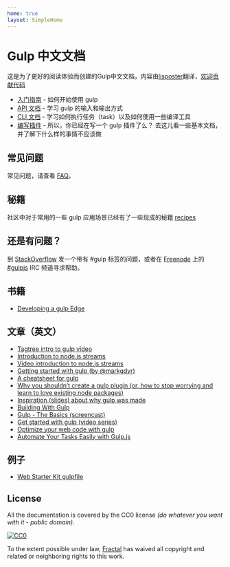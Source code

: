 ```yaml
---
home: true
layout: SimpleHome
---
```


# Gulp 中文文档 <Badge text="v3.9.1" vertical="middle" />

这是为了更好的阅读体验而创建的Gulp中文文档，内容由[lisposter](https://github.com/lisposter/gulp-docs-zh-cn)翻译，[欢迎贡献代码](https://github.com/bipedd/gulp-docs)

- [入门指南](getting-started.md) - 如何开始使用 gulp
- [API 文档](API.md) - 学习 gulp 的输入和输出方式
- [CLI 文档](CLI.md) - 学习如何执行任务（task）以及如何使用一些编译工具
- [编写插件](writing-a-plugin/README.md) - 所以，你已经在写一个 gulp 插件了么？ 去这儿看一些基本文档，并了解下什么样的事情不应该做

## 常见问题

常见问题，请查看 [FAQ](FAQ.md)。

## 秘籍

社区中对于常用的一些 gulp 应用场景已经有了一些现成的秘籍 [recipes](recipes/)

## 还是有问题？

到 [StackOverflow](http://stackoverflow.com/questions/tagged/gulp) 发一个带有 #gulp 标签的问题，或者在 [Freenode](http://freenode.net/) 上的 [#gulpjs](http://webchat.freenode.net/?channels=gulpjs) IRC 频道寻求帮助。

## 书籍

- [Developing a gulp Edge](http://shop.oreilly.com/product/9781939902146.do)

## 文章（英文）

- [Tagtree intro to gulp video](http://tagtree.io/gulp)
- [Introduction to node.js streams](https://github.com/substack/stream-handbook)
- [Video introduction to node.js streams](http://www.youtube.com/watch?v=QgEuZ52OZtU)
- [Getting started with gulp (by @markgdyr)](http://markgoodyear.com/2014/01/getting-started-with-gulp/)
- [A cheatsheet for gulp](https://github.com/osscafe/gulp-cheatsheet)
- [Why you shouldn’t create a gulp plugin (or, how to stop worrying and learn to love existing node packages)](http://blog.overzealous.com/post/74121048393/why-you-shouldnt-create-a-gulp-plugin-or-how-to-stop)
- [Inspiration (slides) about why gulp was made](http://slid.es/contra/gulp)
- [Building With Gulp](http://www.smashingmagazine.com/2014/06/11/building-with-gulp/)
- [Gulp - The Basics (screencast)](https://www.youtube.com/watch?v=dwSLFai8ovQ)
- [Get started with gulp (video series)](http://www.youtube.com/playlist?list=PLRk95HPmOM6PN-G1xyKj9q6ap_dc9Yckm)
- [Optimize your web code with gulp](http://www.linuxuser.co.uk/tutorials/optimise-your-web-code-with-gulp-js)
- [Automate Your Tasks Easily with Gulp.js ](https://scotch.io/tutorials/automate-your-tasks-easily-with-gulp-js)

## 例子

- [Web Starter Kit gulpfile](https://github.com/google/web-starter-kit/blob/master/gulpfile.babel.js)

## License

All the documentation is covered by the CC0 license _(do whatever you want with it - public domain)_.

[![CC0](https://i.creativecommons.org/p/zero/1.0/88x31.png)](https://creativecommons.org/publicdomain/zero/1.0/)

To the extent possible under law, [Fractal](http://wearefractal.com) has waived all copyright and related or neighboring rights to this work.

[englishdocs]: https://github.com/gulpjs/gulp/tree/master/docs
[spanishdocs]: https://github.com/bucaran/gulp-docs-es
[koreandocs]: https://github.com/preco21/gulp-docs-ko
